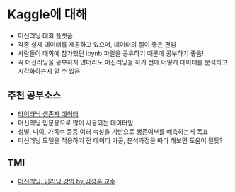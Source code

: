 # Kaggle에 대해
- 머신러닝 대회 플랫폼
- 각종 실제 데이터를 제공하고 있으며, 데이터의 질이 좋은 편임
- 사람들이 대회에 참가했던 ipynb 파일을 공유하기 때문에 공부하기 좋음!
- 꼭 머신러닝을 공부하지 않더라도 머신러닝을 하기 전에 어떻게 데이터를 분석하고 시각화하는지 알 수 있음

## 추천 공부소스
- [타이타닉 생존자 데이터](https://www.kaggle.com/code/jeongjaenam/guide-kor-dg)
- 머신러닝 입문용으로 많이 사용되는 데이터임
- 성별, 나이, 가족수 등등 여러 속성을 기반으로 생존여부를 예측하는게 목표
- 머신러닝 모델을 적용하기 전 데이터 가공, 분석과정을 따라 해보면 도움이 될듯?

## TMI
- [머신러닝, 딥러닝 강의 by 김성훈 교수](https://www.edwith.org/others26/joinLectures/9829)